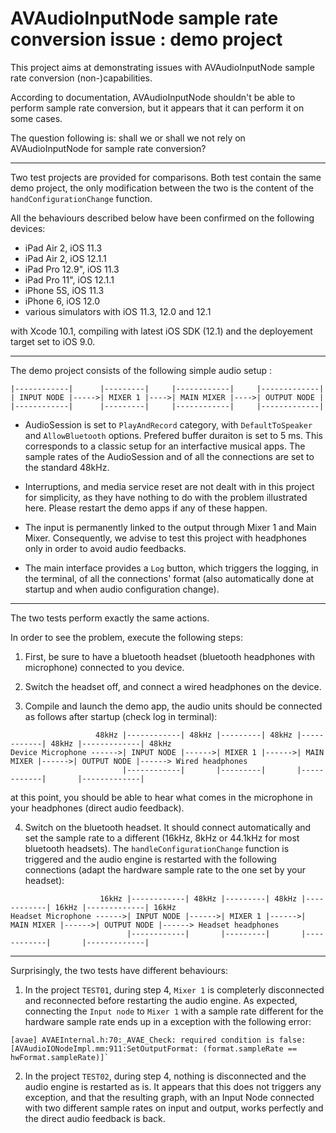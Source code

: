 # AVAudioInputNode sample rate conversion issue : demo project

This project aims at demonstrating issues with AVAudioInputNode sample rate conversion (non-)capabilities.

According to documentation, AVAudioInputNode shouldn't be able to perform sample rate conversion, but it appears that it can perform it on some cases.

The question following is: shall we or shall we not rely on AVAudioInputNode for sample rate conversion?


****

Two test projects are provided for comparisons. Both test contain the same demo project, the only modification between the two is the content of the `handConfigurationChange` function.

All the behaviours described below have been confirmed on the following devices:
- iPad Air 2, iOS 11.3
- iPad Air 2, iOS 12.1.1
- iPad Pro 12.9", iOS 11.3
- iPad Pro 11", iOS 12.1.1
- iPhone 5S, iOS 11.3
- iPhone 6, iOS 12.0
- various simulators with iOS 11.3, 12.0 and 12.1

with Xcode 10.1, compiling with latest iOS SDK (12.1) and the deployement target set to iOS 9.0.


****

The demo project consists of the following simple audio setup :
```
|------------|      |---------|     |------------|     |-------------|
| INPUT NODE |----->| MIXER 1 |---->| MAIN MIXER |---->| OUTPUT NODE |
|------------|      |---------|     |------------|     |-------------|
```

* AudioSession is set to `PlayAndRecord` category, with `DefaultToSpeaker` and `AllowBluetooth` options. Prefered buffer duraiton is set to 5 ms. This corresponds to a classic setup for an interfactive musical apps. The sample rates of the AudioSession and of all the connections are set to the standard 48kHz.

* Interruptions, and media service reset are not dealt with in this project for simplicity, as they have nothing to do with the problem illustrated here. Please restart the demo apps if any of these happen.

* The input is permanently linked to the output through Mixer 1 and Main Mixer. Consequently, we advise to test this project with headphones only in order to avoid audio feedbacks.

* The main interface provides a `Log` button, which triggers the logging, in the terminal, of all the connections' format (also automatically done at startup and when audio configuration change).


****

The two tests perform exactly the same actions.

In order to see the problem, execute the following steps:

1. First, be sure to have a bluetooth headset (bluetooth headphones with microphone) connected to you device.

2. Switch the headset off, and connect a wired headphones on the device.

3. Compile and launch the demo app, the audio units should be connected as follows after startup (check log in terminal):
```
                   48kHz |------------| 48kHz |---------| 48kHz |------------| 48kHz |-------------| 48kHz
Device Microphone ------>| INPUT NODE |------>| MIXER 1 |------>| MAIN MIXER |------>| OUTPUT NODE |------> Wired headphones
                         |------------|       |---------|       |------------|       |-------------|
```
at this point, you should be able to hear what comes in the microphone in your headphones (direct audio feedback).

4. Switch on the bluetooth headset. It should connect automatically and set the sample rate to a different (16kHz, 8kHz or 44.1kHz for most bluetooth headsets). The `handleConfigurationChange` function is triggered and the audio engine is restarted with the following connections (adapt the hardware sample rate to the one set by your headset):
```
                    16kHz |------------| 48kHz |---------| 48kHz |------------| 16kHz |-------------| 16kHz
Headset Microphone ------>| INPUT NODE |------>| MIXER 1 |------>| MAIN MIXER |------>| OUTPUT NODE |------> Headset headphones
                          |------------|       |---------|       |------------|       |-------------|
```


****

Surprisingly, the two tests have different behaviours:

1. In the project `TEST01`, during step 4, `Mixer 1` is completerly disconnected and reconnected before restarting the audio engine. As expected, connecting the `Input node` to `Mixer 1` with a sample rate different for the hardware sample rate ends up in a exception with the following error:
```
[avae] AVAEInternal.h:70:_AVAE_Check: required condition is false: [AVAudioIONodeImpl.mm:911:SetOutputFormat: (format.sampleRate == hwFormat.sampleRate)]`
```

2. In the project `TEST02`, during step 4, nothing is disconnected and the audio engine is restarted as is. It appears that this does not triggers any exception, and that the resulting graph, with an Input Node connected with two different sample rates on input and output, works perfectly and the direct audio feedback is back.
